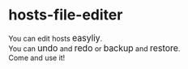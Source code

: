 # hosts-file-editer
You can edit hosts <big>easyliy</big>.<br/>
You can <big>undo</big> and <big>redo</big> or <big>backup</big> and <big>restore</big>.<br/>
Come and use it!
